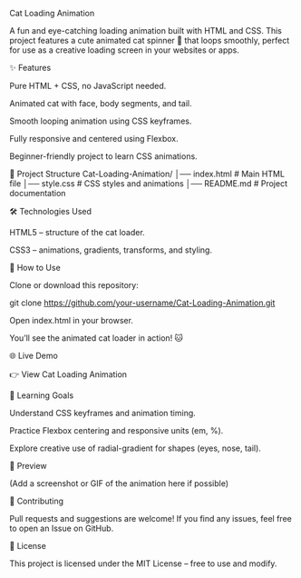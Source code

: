 Cat Loading Animation

A fun and eye-catching loading animation built with HTML and CSS.
This project features a cute animated cat spinner 🐾 that loops smoothly, perfect for use as a creative loading screen in your websites or apps.

✨ Features

Pure HTML + CSS, no JavaScript needed.

Animated cat with face, body segments, and tail.

Smooth looping animation using CSS keyframes.

Fully responsive and centered using Flexbox.

Beginner-friendly project to learn CSS animations.

📂 Project Structure
Cat-Loading-Animation/
│── index.html      # Main HTML file
│── style.css       # CSS styles and animations
│── README.md       # Project documentation

🛠️ Technologies Used

HTML5 – structure of the cat loader.

CSS3 – animations, gradients, transforms, and styling.

🚀 How to Use

Clone or download this repository:

git clone https://github.com/your-username/Cat-Loading-Animation.git


Open index.html in your browser.

You’ll see the animated cat loader in action! 🐱

🌐 Live Demo

👉 View Cat Loading Animation

🎯 Learning Goals

Understand CSS keyframes and animation timing.

Practice Flexbox centering and responsive units (em, %).

Explore creative use of radial-gradient for shapes (eyes, nose, tail).

📸 Preview

(Add a screenshot or GIF of the animation here if possible)

🤝 Contributing

Pull requests and suggestions are welcome!
If you find any issues, feel free to open an Issue on GitHub.

📜 License

This project is licensed under the MIT License – free to use and modify.

